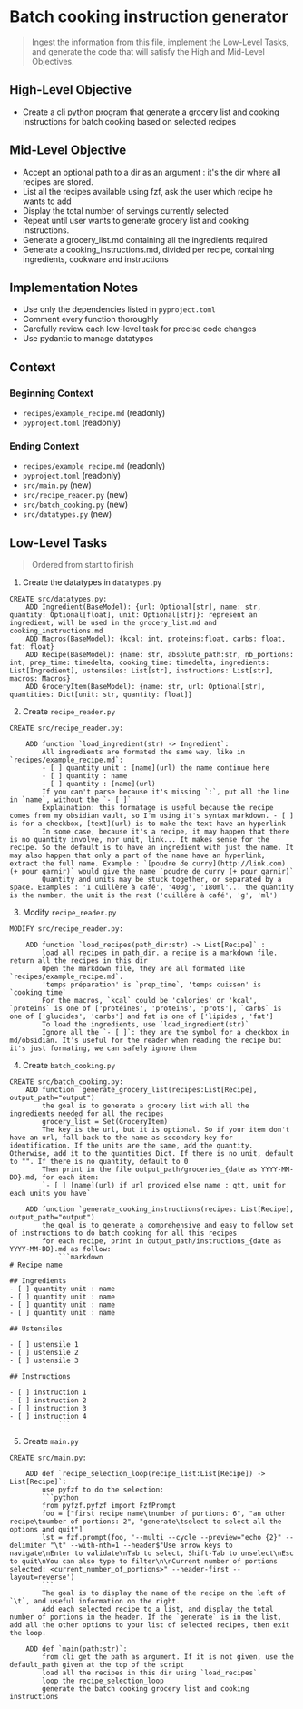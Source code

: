 # Batch cooking instruction generator
> Ingest the information from this file, implement the Low-Level Tasks, and generate the code that will satisfy the High and Mid-Level Objectives.

## High-Level Objective

- Create a cli python program that generate a grocery list and cooking instructions for batch cooking based on selected recipes

## Mid-Level Objective

- Accept an optional path to a dir as an argument : it's the dir where all recipes are stored.
- List all the recipes available using fzf, ask the user which recipe he wants to add
- Display the total number of servings currently selected
- Repeat until user wants to generate grocery list and cooking instructions.
- Generate a grocery_list.md containing all the ingredients required
- Generate a cooking_instructions.md, divided per recipe, containing ingredients, cookware and instructions

## Implementation Notes

- Use only the dependencies listed in `pyproject.toml`
- Comment every function thoroughly
- Carefully review each low-level task for precise code changes
- Use pydantic to manage datatypes

## Context

### Beginning Context

- `recipes/example_recipe.md` (readonly)
- `pyproject.toml` (readonly)

### Ending Context

- `recipes/example_recipe.md` (readonly)
- `pyproject.toml` (readonly)
- `src/main.py` (new)
- `src/recipe_reader.py` (new)
- `src/batch_cooking.py` (new)
- `src/datatypes.py` (new)

## Low-Level Tasks
> Ordered from start to finish

1. Create the datatypes in `datatypes.py`

```aider
CREATE src/datatypes.py:
    ADD Ingredient(BaseModel): {url: Optional[str], name: str, quantity: Optional[float], unit: Optional[str]}: represent an ingredient, will be used in the grocery_list.md and cooking_instructions.md
    ADD Macros(BaseModel): {kcal: int, proteins:float, carbs: float, fat: float}
    ADD Recipe(BaseModel): {name: str, absolute_path:str, nb_portions: int, prep_time: timedelta, cooking_time: timedelta, ingredients: List[Ingredient], ustensiles: List[str], instructions: List[str], macros: Macros}
    ADD GroceryItem(BaseModel): {name: str, url: Optional[str], quantities: Dict[unit: str, quantity: float]}
```

2. Create `recipe_reader.py`

```aider
CREATE src/recipe_reader.py:

    ADD function `load_ingredient(str) -> Ingredient`:
        All ingredients are formated the same way, like in `recipes/example_recipe.md`:
        - [ ] quantity unit : [name](url) the name continue here
        - [ ] quantity : name
        - [ ] quantity : [name](url)
        If you can't parse because it's missing `:`, put all the line in `name`, without the `- [ ]`
        Explaination: this formatage is useful because the recipe comes from my obsidian vault, so I'm using it's syntax markdown. - [ ] is for a checkbox, [text](url) is to make the text have an hyperlink
        In some case, because it's a recipe, it may happen that there is no quantity involve, nor unit, link... It makes sense for the recipe. So the default is to have an ingredient with just the name. It may also happen that only a part of the name have an hyperlink, extract the full name. Example : `[poudre de curry](http://link.com) (+ pour garnir)` would give the name `poudre de curry (+ pour garnir)`
        Quantity and units may be stuck together, or separated by a space. Examples : '1 cuillère à café', '400g', '180ml'... the quantity is the number, the unit is the rest ('cuillère à café', 'g', 'ml')
```

3. Modify `recipe_reader.py`
```aider
MODIFY src/recipe_reader.py:

    ADD function `load_recipes(path_dir:str) -> List[Recipe]` :
        load all recipes in path_dir. a recipe is a markdown file. return all the recipes in this dir
        Open the markdown file, they are all formated like `recipes/example_recipe.md`.
        'temps préparation' is `prep_time`, 'temps cuisson' is `cooking_time`
        For the macros, `kcal` could be 'calories' or 'kcal', `proteins` is one of ['protéines', 'proteins', 'prots'], `carbs` is one of ['glucides', 'carbs'] and fat is one of ['lipides', 'fat']
        To load the ingredients, use `load_ingredient(str)`
        Ignore all the `- [ ]`: they are the symbol for a checkbox in md/obsidian. It's useful for the reader when reading the recipe but it's just formating, we can safely ignore them
```

4. Create `batch_cooking.py`

```aider
CREATE src/batch_cooking.py:
    ADD function `generate_grocery_list(recipes:List[Recipe], output_path="output")
        the goal is to generate a grocery list with all the ingredients needed for all the recipes
        grocery_list = Set(GroceryItem)
        The key is the url, but it is optional. So if your item don't have an url, fall back to the name as secondary key for identification. If the units are the same, add the quantity. Otherwise, add it to the quantities Dict. If there is no unit, default to "". If there is no quantity, default to 0
        Then print in the file output_path/groceries_{date as YYYY-MM-DD}.md, for each item:
        `- [ ] [name](url) if url provided else name : qtt, unit for each units you have`

    ADD function `generate_cooking_instructions(recipes: List[Recipe], output_path="output")
        the goal is to generate a comprehensive and easy to follow set of instructions to do batch cooking for all this recipes
        for each recipe, print in output_path/instructions_{date as YYYY-MM-DD}.md as follow:
            ```markdown
# Recipe name

## Ingredients
- [ ] quantity unit : name
- [ ] quantity unit : name
- [ ] quantity unit : name
- [ ] quantity unit : name

## Ustensiles

- [ ] ustensile 1
- [ ] ustensile 2
- [ ] ustensile 3

## Instructions

- [ ] instruction 1
- [ ] instruction 2
- [ ] instruction 3
- [ ] instruction 4
            ```
```

5. Create `main.py`
```aider
CREATE src/main.py:

    ADD def `recipe_selection_loop(recipe_list:List[Recipe]) -> List[Recipe]`:
        use pyfzf to do the selection:
        ```python
        from pyfzf.pyfzf import FzfPrompt
        foo = ["first recipe name\tnumber of portions: 6", "an other recipe\tnumber of portions: 2", "generate\tselect to select all the options and quit"]
        lst = fzf.prompt(foo, '--multi --cycle --preview="echo {2}" --delimiter "\t" --with-nth=1 --header$"Use arrow keys to navigate\nEnter to validate\nTab to select, Shift-Tab to unselect\nEsc to quit\nYou can also type to filter\n\nCurrent number of portions selected: <current_number_of_portions>" --header-first --layout=reverse')
        ```
        The goal is to display the name of the recipe on the left of `\t`, and useful information on the right.
        Add each selected recipe to a list, and display the total number of portions in the header. If the `generate` is in the list, add all the other options to your list of selected recipes, then exit the loop.

    ADD def `main(path:str)`:
        from cli get the path as argument. If it is not given, use the default_path given at the top of the script
        load all the recipes in this dir using `load_recipes`
        loop the recipe_selection_loop
        generate the batch cooking grocery list and cooking instructions
```
